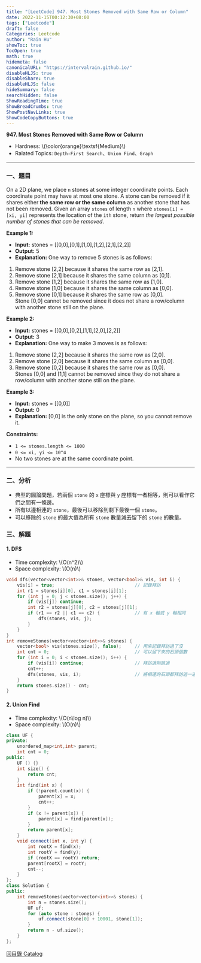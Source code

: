 ```yaml
---
title: "[LeetCode] 947. Most Stones Removed with Same Row or Column"
date: 2022-11-15T00:12:30+08:00
tags: ["Leetcode"]
draft: false
Categories: Leetcode
author: "Rain Hu"
showToc: true
TocOpen: true
math: true
hidemeta: false
canonicalURL: "https://intervalrain.github.io/"
disableHLJS: true
disableShare: true
disableHLJS: false
hideSummary: false
searchHidden: false
ShowReadingTime: true
ShowBreadCrumbs: true
ShowPostNavLinks: true
ShowCodeCopyButtons: true
---
```

**947. Most Stones Removed with Same Row or Column**
+ Hardness: \\(\color{orange}\textsf{Medium}\\)
+ Ralated Topics: `Depth-First Search`、`Union Find`、`Graph`
---
### 一、題目
On a 2D plane, we place `n` stones at some integer coordinate points. Each coordinate point may have at most one stone.
A stone can be removed if it shares either **the same row or the same column** as another stone that has not been removed.
Given an array `stones` of length `n` where `stones[i] = [xi, yi]` represents the location of the `ith` stone, return *the largest possible number of stones that can be removed*.

**Example 1:**  
+ **Input:** stones = [[0,0],[0,1],[1,0],[1,2],[2,1],[2,2]]  
+ **Output:** 5  
+ **Explanation:** One way to remove 5 stones is as follows:  
1. Remove stone [2,2] because it shares the same row as [2,1].  
2. Remove stone [2,1] because it shares the same column as [0,1].  
3. Remove stone [1,2] because it shares the same row as [1,0].  
4. Remove stone [1,0] because it shares the same column as [0,0].  
5. Remove stone [0,1] because it shares the same row as [0,0].  
Stone [0,0] cannot be removed since it does not share a row/column with another stone still on the plane.  

**Example 2:**
+ **Input:** stones = [[0,0],[0,2],[1,1],[2,0],[2,2]]
+ **Output:** 3
+ **Explanation:** One way to make 3 moves is as follows:
1. Remove stone [2,2] because it shares the same row as [2,0].  
2. Remove stone [2,0] because it shares the same column as [0,0].  
3. Remove stone [0,2] because it shares the same row as [0,0].  
Stones [0,0] and [1,1] cannot be removed since they do not share a row/column with another stone still on the plane.  

**Example 3:**
+ **Input:** stones = [[0,0]]
+ **Output:** 0
+ **Explanation:** [0,0] is the only stone on the plane, so you cannot remove it.

**Constraints:**
+ `1 <= stones.length <= 1000`
+ `0 <= xi, yi <= 10^4`
+ No two stones are at the same coordinate point.

---

### 二、分析
+ 典型的圖論問題，若兩個 `stone` 的 `x` 座標與 `y` 座標有一者相等，則可以看作它們之間有一條邊。
+ 所有以邊相連的 `stone`，最後可以移除到剩下最後一個 `stone`。
+ 可以移除的 `stone` 的最大值為所有 `stone` 數量減去留下的 `stone` 的數量。

### 三、解題
#### 1. DFS
+ Time complexity: \\(O(n^2)\\)
+ Space complexity: \\(O(n)\\)
```C++
void dfs(vector<vector<int>>& stones, vector<bool>& vis, int i) {
    vis[i] = true;                              // 記錄拜訪
    int r1 = stones[i][0], c1 = stones[i][1];
    for (int j = 0; j < stones.size(); j++) {
        if (vis[j]) continue;
        int r2 = stones[j][0], c2 = stones[j][1];
        if (r1 == r2 || c1 == c2) {             // 有 x 軸或 y 軸相同
            dfs(stones, vis, j);
        }
    }
}
int removeStones(vector<vector<int>>& stones) {
    vector<bool> vis(stones.size(), false);     // 用來記錄拜訪過了沒
    int cnt = 0;                                // 可以留下來的石頭個數
    for (int i = 0; i < stones.size(); i++) {
        if (vis[i]) continue;                   // 拜訪過則跳過
        cnt++;
        dfs(stones, vis, i);                    // 將相連的石頭都拜訪過一遍
    }
    return stones.size() - cnt;
}
```
#### 2. Union Find
+ Time complexity: \\(O(n\log n)\\)
+ Space complexity: \\(O(n)\\)
```C++
class UF {
private:
    unordered_map<int,int> parent;
    int cnt = 0;
public:
    UF () {}
    int size() {
        return cnt;
    }
    int find(int x) {
        if (!parent.count(x)) {
            parent[x] = x;
            cnt++;
        }
        if (x != parent[x]) {
            parent[x] = find(parent[x]);
        }
        return parent[x];
    }
    void connect(int x, int y) {
        int rootX = find(x);
        int rootY = find(y);
        if (rootX == rootY) return;
        parent[rootX] = rootY;
        cnt--;
    }
};
class Solution {
public:
    int removeStones(vector<vector<int>>& stones) {
        int n = stones.size();
        UF uf;
        for (auto stone : stones) {
            uf.connect(stone[0] + 10001, stone[1]);
        }
        return n - uf.size();
    }
};
```
[回目錄 Catalog](/leetcode)